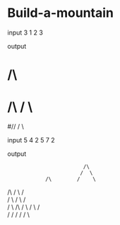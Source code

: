 # Build-a-mountain

input
3
1 2 3

output

#        /\
#   /\  /  \
#/\/  \/    \

input
5
4 2 5 7 2

output


                            /\
                           /  \
                /\        /    \
   /\          /  \      /      \
  /  \        /    \    /        \
 /    \  /\  /      \  /          \  /\
/      \/  \/        \/            \/  \

